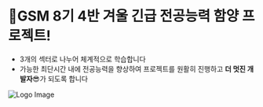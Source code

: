 # 🎉GSM 8기 4반 겨울 긴급 전공능력 함양 프로젝트!
+ 3개의 섹터로 나누어 체계적으로 학습합니다
+ 가능한 최단시간 내에 전공능력을 향상하여 프로젝트를 원활히 진행하고 **더 멋진 개발자**😎가 되도록 합니다

![Logo Image]()
